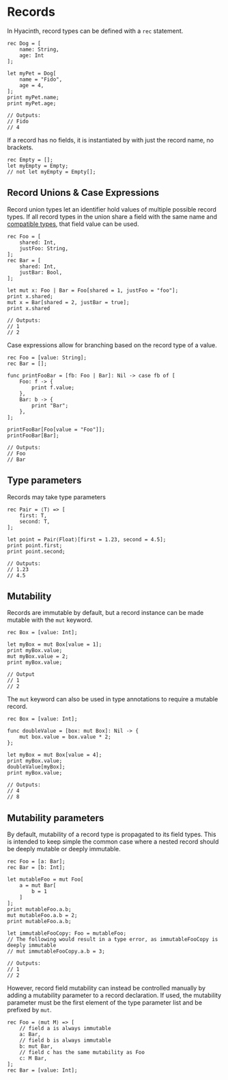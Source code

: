 # Records

In Hyacinth, record types can be defined with a `rec` statement.

```
rec Dog = [
    name: String,
    age: Int
];

let myPet = Dog[
    name = "Fido",
    age = 4,
];
print myPet.name;
print myPet.age;

// Outputs:
// Fido
// 4
```

If a record has no fields, it is instantiated by with just the record name, no brackets.
```
rec Empty = [];
let myEmpty = Empty;
// not let myEmpty = Empty[];
```

## Record Unions & Case Expressions

Record union types let an identifier hold values of multiple possible record types. If all record types in the union share a field with the same name and [compatible types](misc.md#union-compatible-types), that field value can be used.
```
rec Foo = [
    shared: Int,
    justFoo: String,
];
rec Bar = [
    shared: Int,
    justBar: Bool,
];

let mut x: Foo | Bar = Foo[shared = 1, justFoo = "foo"];
print x.shared;
mut x = Bar[shared = 2, justBar = true];
print x.shared

// Outputs:
// 1
// 2
```

Case expressions allow for branching based on the record type of a value.
```
rec Foo = [value: String];
rec Bar = [];

func printFooBar = [fb: Foo | Bar]: Nil -> case fb of [
    Foo: f -> {
        print f.value;
    },
    Bar: b -> {
        print "Bar";
    },
];

printFooBar[Foo[value = "Foo"]];
printFooBar[Bar];

// Outputs:
// Foo
// Bar
```

## Type parameters

Records may take type parameters
```
rec Pair = ⟨T⟩ => [
    first: T,
    second: T,
];

let point = Pair⟨Float⟩[first = 1.23, second = 4.5];
print point.first;
print point.second;

// Outputs:
// 1.23
// 4.5
```

## Mutability

Records are immutable by default, but a record instance can be made mutable with the `mut` keyword.
```
rec Box = [value: Int];

let myBox = mut Box[value = 1];
print myBox.value;
mut myBox.value = 2;
print myBox.value;

// Output
// 1
// 2
```

The `mut` keyword can also be used in type annotations to require a mutable record.
```
rec Box = [value: Int];

func doubleValue = [box: mut Box]: Nil -> {
    mut box.value = box.value * 2;
};

let myBox = mut Box[value = 4];
print myBox.value;
doubleValue[myBox];
print myBox.value;

// Outputs:
// 4
// 8
```

## Mutability parameters

By default, mutability of a record type is propagated to its field types. This is intended to keep simple the common case where a nested record should be deeply mutable or deeply immutable.
```
rec Foo = [a: Bar];
rec Bar = [b: Int];

let mutableFoo = mut Foo[
    a = mut Bar[
        b = 1
    ]
];
print mutableFoo.a.b;
mut mutableFoo.a.b = 2;
print mutableFoo.a.b;

let immutableFooCopy: Foo = mutableFoo;
// The following would result in a type error, as immutableFooCopy is deeply immutable
// mut immutableFooCopy.a.b = 3; 

// Outputs:
// 1
// 2
```

However, record field mutability can instead be controlled manually by adding a mutability parameter to a record declaration. If used, the mutability parameter must be the first element of the type parameter list and be prefixed by `mut`.
```
rec Foo = ⟨mut M⟩ => [
    // field a is always immutable
    a: Bar,
    // field b is always immutable
    b: mut Bar,
    // field c has the same mutability as Foo
    c: M Bar,
];
rec Bar = [value: Int];
```